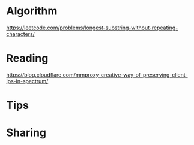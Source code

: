 # Algorithm

https://leetcode.com/problems/longest-substring-without-repeating-characters/

# Reading
https://blog.cloudflare.com/mmproxy-creative-way-of-preserving-client-ips-in-spectrum/

# Tips

# Sharing

